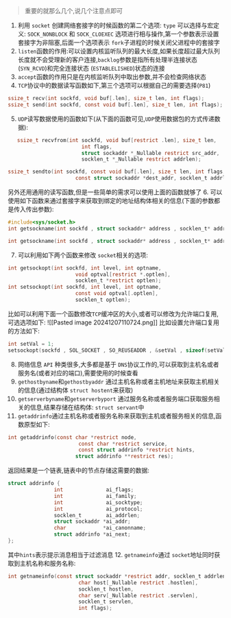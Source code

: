 > 重要的就那么几个,说几个注意点即可

1. 利用  `socket` 创建网络套接字的时候函数的第二个选项: `type` 可以选择与宏定义:  `SOCK_NONBLOCK` 和 `SOCK_CLOEXEC` 选项进行相与操作,第一个参数表示设置套接字为非阻塞,后面一个选项表示 `fork`子进程的时候关闭父进程中的套接字
2. `listen`函数的作用:可以设置内核监听队列的最大长度,如果长度超过最大队列长度就不会受理新的客户连接,`backlog`参数是指所有处理半连接状态(`SYN_RCVD`)和完全连接状态 (`ESTABLELISHED`)状态的连接
3. `accept`函数的作用只是在内核监听队列中取出参数,并不会检查网络状态
4. `TCP`协议中的数据读写函数如下,第三个选项可以根据自己的需要选择(`P81`)
```c
ssize_t recv(int sockfd, void buf[.len], size_t len, int flags);
ssize_t send(int sockfd, const void buf[.len], size_t len, int flags);
```
5.  `UDP`读写数据使用的函数如下(从下面的函数可见,`UDP`使用数据包的方式传递数据):
```c
   ssize_t recvfrom(int sockfd, void buf[restrict .len], size_t len,
                        int flags,
                        struct sockaddr *_Nullable restrict src_addr,
                        socklen_t *_Nullable restrict addrlen);

ssize_t sendto(int sockfd, const void buf[.len], size_t len, int flags,
                      const struct sockaddr *dest_addr, socklen_t addrlen);

```
另外还用通用的读写函数,但是一些简单的需求可以使用上面的函数就够了
6. 可以使用如下函数来通过套接字来获取到绑定的地址结构体相关的信息(下面的参数都是传入传出参数):
```c
#include<sys/socket.h>
int getsockname(int sockfd , struct sockaddr* address , socklen_t* address_len);

int getsockname(int sockfd , struct sockaddr* address , socklen_t* address_len);
```
7. 可以利用如下两个函数来修改 `socket`相关的选项:
```c
int getsockopt(int sockfd, int level, int optname,
                      void optval[restrict *.optlen],
                      socklen_t *restrict optlen);
int setsockopt(int sockfd, int level, int optname,
                      const void optval[.optlen],
                      socklen_t optlen);

```
比如可以利用下面一个函数修改`TCP`缓冲区的大小,或者可以修改为允许端口复用,可选选项如下:
![[Pasted image 20241207110724.png]]
比如设置允许端口复用的方法如下:
```c
int setVal = 1;
setsockopt(sockfd , SOL_SOCKET , SO_REUSEADDR , &setVal , sizeof(setVal));
```
8. 网络信息 `API` 种类很多,大多都是基于 `DNS`协议工作的,可以获取到主机名或者服务名(或者对应的端口),需要使用的时候查看
9. `gethostbyname`和`gethostbyaddr` 通过主机名称或者主机地址来获取主机相关的信息(通过结构体 `struct hostent`来获取)
10. `getserverbyname`和`getserverbyport` 通过服务名称或者服务端口获取服务相关的信息,结果存储在结构体: `struct servant`中
11.  `getaddrinfo`通过主机名称或者服务名称来获取到主机或者服务相关的信息,函数原型如下:
```c
int getaddrinfo(const char *restrict node,
                       const char *restrict service,
                       const struct addrinfo *restrict hints,
	                  struct addrinfo **restrict res);
```
返回结果是一个链表,链表中的节点存储这需要的数据:
```c
struct addrinfo {
               int              ai_flags;
               int              ai_family;
               int              ai_socktype;
               int              ai_protocol;
               socklen_t        ai_addrlen;
               struct sockaddr *ai_addr;
               char            *ai_canonname;
               struct addrinfo *ai_next;
};
```
其中`hints`表示提示消息相当于过滤消息
12. `getnameinfo`通过 `socket`地址同时获取到主机名称和服务名称:
```c
int getnameinfo(const struct sockaddr *restrict addr, socklen_t addrlen,
                       char host[_Nullable restrict .hostlen],
                       socklen_t hostlen,
                       char serv[_Nullable restrict .servlen],
                       socklen_t servlen,
                       int flags);

```
